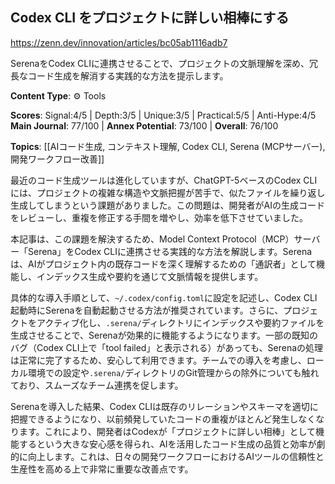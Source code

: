 ## Codex CLI をプロジェクトに詳しい相棒にする

https://zenn.dev/innovation/articles/bc05ab1116adb7

SerenaをCodex CLIに連携させることで、プロジェクトの文脈理解を深め、冗長なコード生成を解消する実践的な方法を提示します。

**Content Type**: ⚙️ Tools

**Scores**: Signal:4/5 | Depth:3/5 | Unique:3/5 | Practical:5/5 | Anti-Hype:4/5
**Main Journal**: 77/100 | **Annex Potential**: 73/100 | **Overall**: 76/100

**Topics**: [[AIコード生成, コンテキスト理解, Codex CLI, Serena (MCPサーバー), 開発ワークフロー改善]]

最近のコード生成ツールは進化していますが、ChatGPT-5ベースのCodex CLIには、プロジェクトの複雑な構造や文脈把握が苦手で、似たファイルを繰り返し生成してしまうという課題がありました。この問題は、開発者がAIの生成コードをレビューし、重複を修正する手間を増やし、効率を低下させていました。

本記事は、この課題を解決するため、Model Context Protocol（MCP）サーバー「Serena」をCodex CLIに連携させる実践的な方法を解説します。Serenaは、AIがプロジェクト内の既存コードを深く理解するための「通訳者」として機能し、インデックス生成や要約を通じて文脈情報を提供します。

具体的な導入手順として、`~/.codex/config.toml`に設定を記述し、Codex CLI起動時にSerenaを自動起動させる方法が推奨されています。さらに、プロジェクトをアクティブ化し、`.serena/`ディレクトリにインデックスや要約ファイルを生成させることで、Serenaが効果的に機能するようになります。一部の既知のバグ（Codex CLI上で「tool failed」と表示される）があっても、Serenaの処理は正常に完了するため、安心して利用できます。チームでの導入を考慮し、ローカル環境での設定や`.serena/`ディレクトリのGit管理からの除外についても触れており、スムーズなチーム連携を促します。

Serenaを導入した結果、Codex CLIは既存のリレーションやスキーマを適切に把握できるようになり、以前頻発していたコードの重複がほとんど発生しなくなります。これにより、開発者はCodexが「プロジェクトに詳しい相棒」として機能するという大きな安心感を得られ、AIを活用したコード生成の品質と効率が劇的に向上します。これは、日々の開発ワークフローにおけるAIツールの信頼性と生産性を高める上で非常に重要な改善点です。